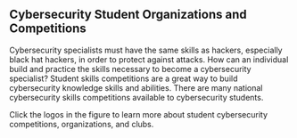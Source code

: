 ## Cybersecurity Student Organizations and Competitions

Cybersecurity specialists must have the same skills as hackers, especially black hat hackers, in order to protect against attacks. How can an individual build and practice the skills necessary to become a cybersecurity specialist? Student skills competitions are a great way to build cybersecurity knowledge skills and abilities. There are many national cybersecurity skills competitions available to cybersecurity students.

Click the logos in the figure to learn more about student cybersecurity competitions, organizations, and clubs.
